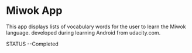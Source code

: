 Miwok App
===================================

This app displays lists of vocabulary words for the user to learn the Miwok language.
developed during learning Android from udacity.com.


STATUS --Completed
